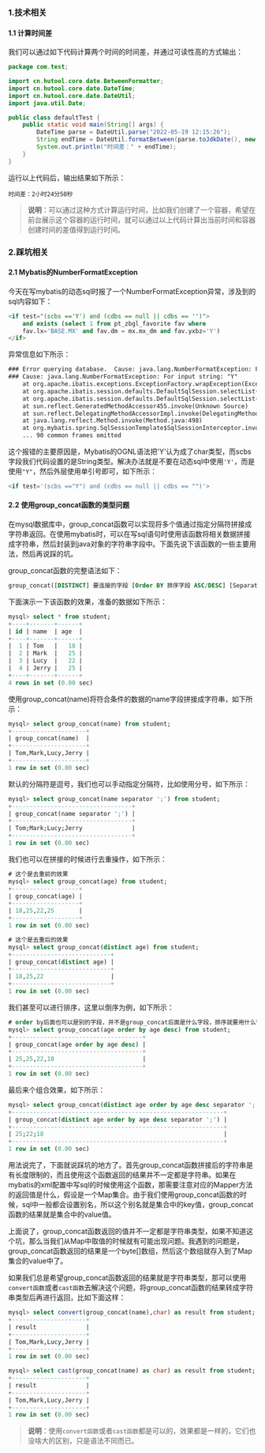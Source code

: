### 1.技术相关

#### 1.1 计算时间差

我们可以通过如下代码计算两个时间的时间差，并通过可读性高的方式输出：

```java
package com.test;

import cn.hutool.core.date.BetweenFormatter;
import cn.hutool.core.date.DateTime;
import cn.hutool.core.date.DateUtil;
import java.util.Date;

public class defaultTest {
    public static void main(String[] args) {
        DateTime parse = DateUtil.parse("2022-05-19 12:15:26");
        String endTime = DateUtil.formatBetween(parse.toJdkDate(), new Date(), BetweenFormatter.Level.SECOND);
        System.out.println("时间差：" + endTime);
    }
}
```

运行以上代码后，输出结果如下所示：

```properties
时间差：2小时24分50秒
```

> **说明**：可以通过这种方式计算运行时间，比如我们创建了一个容器，希望在前台展示这个容器的运行时间，就可以通过以上代码计算出当前时间和容器创建时间的差值得到运行时间。

### 2.踩坑相关

#### 2.1 Mybatis的NumberFormatException

今天在写mybatis的动态sql时报了一个NumberFormatException异常，涉及到的sql内容如下：

```sql
<if test="(scbs =='Y') and (cdbs == null || cdbs == '')">
    and exists (select 1 from pt_zbgl_favorite fav where
    fav.lx='BASE.MX' and fav.dm = mx.mx_dm and fav.yxbz='Y')
</if>
```

异常信息如下所示：

```xml
### Error querying database.  Cause: java.lang.NumberFormatException: For input string: "Y"
### Cause: java.lang.NumberFormatException: For input string: "Y"
	at org.apache.ibatis.exceptions.ExceptionFactory.wrapException(ExceptionFactory.java:30)
	at org.apache.ibatis.session.defaults.DefaultSqlSession.selectList(DefaultSqlSession.java:150)
	at org.apache.ibatis.session.defaults.DefaultSqlSession.selectList(DefaultSqlSession.java:141)
	at sun.reflect.GeneratedMethodAccessor455.invoke(Unknown Source)
	at sun.reflect.DelegatingMethodAccessorImpl.invoke(DelegatingMethodAccessorImpl.java:43)
	at java.lang.reflect.Method.invoke(Method.java:498)
	at org.mybatis.spring.SqlSessionTemplate$SqlSessionInterceptor.invoke(SqlSessionTemplate.java:433)
	... 90 common frames omitted
```

这个报错的主要原因是，Mybatis的OGNL语法把'Y'认为成了char类型，而scbs字段我们代码设置的是String类型。解决办法就是不要在动态sql中使用`'Y'`，而是使用`"Y"`，然后外层使用单引号即可，如下所示：

```sql
<if test='(scbs =="Y") and (cdbs == null || cdbs == "")'>
```

#### 2.2 使用group_concat函数的类型问题

在mysql数据库中，group_concat函数可以实现将多个值通过指定分隔符拼接成字符串返回。在使用mybatis时，可以在写sql语句时使用该函数将相关数据拼接成字符串，然后封装到java对象的字符串字段中。下面先说下该函数的一些主要用法，然后再说踩的坑。

group_concat函数的完整语法如下：

```sql
group_concat([DISTINCT] 要连接的字段 [Order BY 排序字段 ASC/DESC] [Separator '分隔符'])
```

下面演示一下该函数的效果，准备的数据如下所示：

```sql
mysql> select * from student;
+----+-------+------+
| id | name  | age  |
+----+-------+------+
|  1 | Tom   |   18 |
|  2 | Mark  |   25 |
|  3 | Lucy  |   22 |
|  4 | Jerry |   25 |
+----+-------+------+
4 rows in set (0.00 sec)
```

使用group_concat(name)将符合条件的数据的name字段拼接成字符串，如下所示：

```sql
mysql> select group_concat(name) from student;
+---------------------+
| group_concat(name)  |
+---------------------+
| Tom,Mark,Lucy,Jerry |
+---------------------+
1 row in set (0.00 sec)
```

默认的分隔符是逗号，我们也可以手动指定分隔符，比如使用分号，如下所示：

```sql
mysql> select group_concat(name separator ';') from student;
+----------------------------------+
| group_concat(name separator ';') |
+----------------------------------+
| Tom;Mark;Lucy;Jerry              |
+----------------------------------+
1 row in set (0.00 sec)
```

我们也可以在拼接的时候进行去重操作，如下所示：

```sql
# 这个是去重前的效果
mysql> select group_concat(age) from student;
+-------------------+
| group_concat(age) |
+-------------------+
| 18,25,22,25       |
+-------------------+
1 row in set (0.00 sec)

# 这个是去重后的效果
mysql> select group_concat(distinct age) from student;
+----------------------------+
| group_concat(distinct age) |
+----------------------------+
| 18,25,22                   |
+----------------------------+
1 row in set (0.00 sec)
```

我们甚至可以进行排序，这里以倒序为例，如下所示：

```sql
# order by后面也可以是别的字段，并不是group_concat后面是什么字段，排序就要用什么字段
mysql> select group_concat(age order by age desc) from student;
+-------------------------------------+
| group_concat(age order by age desc) |
+-------------------------------------+
| 25,25,22,18                         |
+-------------------------------------+
1 row in set (0.00 sec)
```

最后来个组合效果，如下所示：

```sql
mysql> select group_concat(distinct age order by age desc separator ';') from student;
+------------------------------------------------------------+
| group_concat(distinct age order by age desc separator ';') |
+------------------------------------------------------------+
| 25;22;18                                                   |
+------------------------------------------------------------+
1 row in set (0.00 sec)
```

用法说完了，下面就说踩坑的地方了。首先group_concat函数拼接后的字符串是有长度限制的，而且使用这个函数返回的结果并不一定都是字符串。如果在mybatis的xml配置中写sql的时候使用这个函数，那需要注意对应的Mapper方法的返回值是什么，假设是一个Map集合。由于我们使用group_concat函数的时候，sql中一般都会设置别名，所以这个别名就是集合中的key值，group_concat函数的结果就是集合中的value值。

上面说了，group_concat函数返回的值并不一定都是字符串类型，如果不知道这个坑，那么当我们从Map中取值的时候就有可能出现问题。我遇到的问题是，group_concat函数返回的结果是一个byte[]数组，然后这个数组就存入到了Map集合的value中了。

如果我们总是希望group_concat函数返回的结果就是字符串类型，那可以使用`convert函数`或者`cast函数`去解决这个问题，将group_concat函数的结果转成字符串类型后再进行返回，比如下面这样：

```sql
mysql> select convert(group_concat(name),char) as result from student;
+---------------------+
| result              |
+---------------------+
| Tom,Mark,Lucy,Jerry |
+---------------------+
1 row in set (0.00 sec)

mysql> select cast(group_concat(name) as char) as result from student;
+---------------------+
| result              |
+---------------------+
| Tom,Mark,Lucy,Jerry |
+---------------------+
1 row in set (0.00 sec)
```

> **说明**：使用`convert函数`或者`cast函数`都是可以的，效果都是一样的，它们也没啥大的区别，只是语法不同而已。



































































